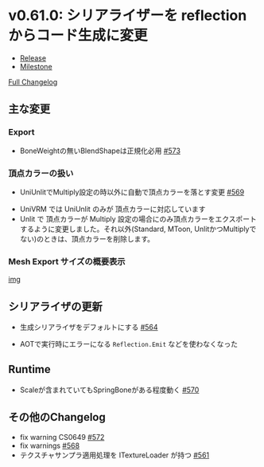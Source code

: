 # v0.61.0: シリアライザーを reflection からコード生成に変更

* [Release](https://github.com/vrm-c/UniVRM/releases/tag/v0.61.0)
* [Milestone](https://github.com/vrm-c/UniVRM/milestone/20?closed=1)

[Full Changelog](https://github.com/vrm-c/UniVRM/compare/v0.60.0...v0.61.0)

## 主な変更

### Export

- BoneWeightの無いBlendShapeは正規化必用 [\#573](https://github.com/vrm-c/UniVRM/pull/573)

### 頂点カラーの扱い

- UniUnlitでMultiply設定の時以外に自動で頂点カラーを落とす変更 [\#569](https://github.com/vrm-c/UniVRM/pull/569)

* UniVRM では UniUnlit のみが 頂点カラーに対応しています
* Unlit で 頂点カラーが Multiply 設定の場合にのみ頂点カラーをエクスポートするように変更しました。それ以外(Standard, MToon, UnlitかつMultiplyでない)のときは、頂点カラーを削除します。

### Mesh Export サイズの概要表示

[img](https://user-images.githubusercontent.com/68057/94888324-ab07bc00-04b3-11eb-9232-ea3bfde2d371.jpg)

## シリアライザの更新

- 生成シリアライザをデフォルトにする [\#564](https://github.com/vrm-c/UniVRM/pull/564)

* AOTで実行時にエラーになる `Reflection.Emit` などを使わなくなった

## Runtime

- Scaleが含まれていてもSpringBoneがある程度動く [\#570](https://github.com/vrm-c/UniVRM/pull/570)

## その他のChangelog

- fix warning CS0649 [\#572](https://github.com/vrm-c/UniVRM/pull/572)
- fix warnings [\#568](https://github.com/vrm-c/UniVRM/pull/568)
- テクスチャサンプラ適用処理を ITextureLoader が持つ [\#561](https://github.com/vrm-c/UniVRM/pull/561)
